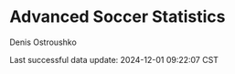 # Advanced Soccer Statistics
Denis Ostroushko

<!-- gfm -->

Last successful data update: 2024-12-01 09:22:07 CST
